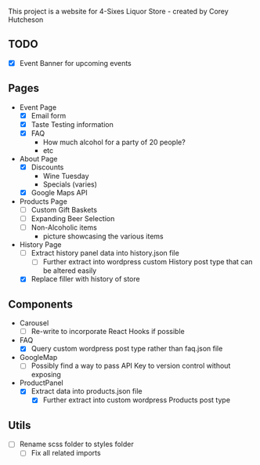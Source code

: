 This project is a website for 4-Sixes Liquor Store - created by Corey Hutcheson

## TODO

- [x] Event Banner for upcoming events

## Pages

- Event Page
  - [x] Email form
  - [x] Taste Testing information
  - [x] FAQ
    - How much alcohol for a party of 20 people?
    - etc
- About Page
  - [x] Discounts
    - Wine Tuesday
    - Specials (varies)
  - [x] Google Maps API
- Products Page
  - [ ] Custom Gift Baskets
  - [ ] Expanding Beer Selection
  - [ ] Non-Alcoholic items
    - picture showcasing the various items
- History Page
  - [ ] Extract history panel data into history.json file
    - [ ] Further extract into wordpress custom History post type that can be altered easily
  - [x] Replace filler with history of store

## Components

- Carousel
  - [ ] Re-write to incorporate React Hooks if possible
- FAQ
  - [x] Query custom wordpress post type rather than faq.json file
- GoogleMap
  - [ ] Possibly find a way to pass API Key to version control without exposing
- ProductPanel
  - [x] Extract data into products.json file
    - [x] Further extract into custom wordpress Products post type

## Utils

- [ ] Rename scss folder to styles folder
  - [ ] Fix all related imports
